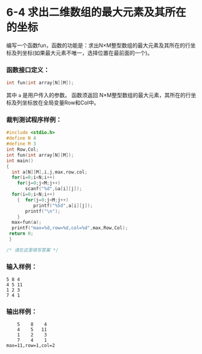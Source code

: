 # 6-4 求出二维数组的最大元素及其所在的坐标

编写一个函数fun，函数的功能是：求出N×M整型数组的最大元素及其所在的行坐标及列坐标(如果最大元素不唯一，选择位置在最前面的一个)。

### 函数接口定义：
```c++
int fun(int array[N][M]);
```

其中 `a` 是用户传入的参数。 函数须返回 N×M整型数组的最大元素，其所在的行坐标及列坐标放在全局变量Row和Col中。

### 裁判测试程序样例：
```c++
#include <stdio.h>
#define N 4
#define M 3
int Row,Col;
int fun(int array[N][M]);
int main()
{
  int a[N][M],i,j,max,row,col;
  for(i=0;i<N;i++)
    for(j=0;j<M;j++)
       scanf("%d",&a[i][j]);
  for(i=0;i<N;i++)
    {  for(j=0;j<M;j++)
          printf("%5d",a[i][j]);
       printf("\n");
    }
  max=fun(a);
  printf("max=%d,row=%d,col=%d",max,Row,Col);
 return 0;
 }

/* 请在这里填写答案 */
```

### 输入样例：
```in
5 8 4
4 5 11
1 2 3
7 4 1
```

### 输出样例：
```out
    5    8    4
    4    5   11
    1    2    3
    7    4    1
max=11,row=1,col=2
```
